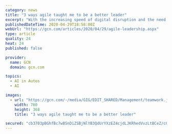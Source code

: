 ```yaml
---
category: news
title: "3 ways agile taught me to be a better leader"
excerpt: "With the increasing speed of digital disruption and the need for affordability and efficiencies, we must embody agile principles to cultivate dynamic, engaged, innovative, transparent and collaborative leaders at all levels of government."
publishedDateTime: 2020-04-29T18:58:00Z
webUrl: "https://gcn.com/articles/2020/04/29/agile-leadership.aspx"
type: article
quality: 24
heat: 24
published: false

provider:
  name: GCN
  domain: gcn.com

topics:
  - AI in Autos
  - AI

images:
  - url: "https://gcn.com/-/media/GIG/EDIT_SHARED/Management/teamwork.jpg"
    width: 760
    height: 368
    title: "3 ways agile taught me to be a better leader"

secured: "cb3703pBGhfBc7w8SnDiZSBjNlYB3QdUrYXzEZ4cjdLJKRhedVvzLtBCeZ/cQ1wTSMLwkppGdZJc1TrrFixsRduzmmn2k017PE7zXsnpVTIdCo4EKckVqU9HeZkMPQNtFd8QSvsKahAMhV5IkBEz+TTwRkiIDrD3CdKZ+rPAacP4h5JPDMDmtA8ZclYzDxvFvhPaTnqVvEqNQNsqe3EwuT5MQwDPbv9Hb80/xhMe7EmKM1hDpAR/inWNX0ugL1PKizPrHQGjCT/ZJqs/JucypRj3kExpT7kpBG3wtZb/R3HWL0pJFbpbVy4BbAGZZe46lZsaT/2mEAUAjAjkGZhTyulmAZUHx3MJD+agyUDTKsN9TzgddaCtmKddlhIJ5A5vtfRqGmhZCXHRBbpVbiWmOFUycxQjYKEhljZY7IfS1vt1ILIMV5iJBQ8S98WtTuuAMCz48eiIUiC5gw8IpoBlA33DkNo6Z8LQ7/H+CdzlCQg=;Cy/1Eu9+Z9AClMRXJevzKg=="
---
```


